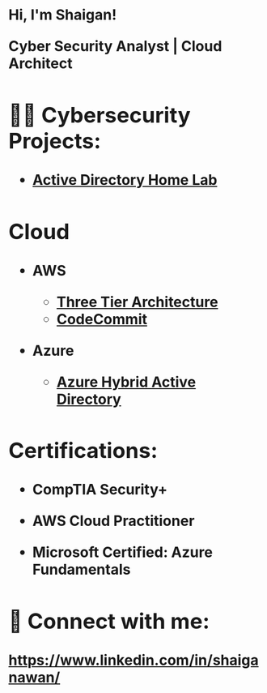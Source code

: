 <h1>Hi, I'm Shaigan! <Cybersecurity Professional</a>

Cyber Security Analyst | Cloud Architect 
        
<h2>👨‍💻 Cybersecurity Projects:</h2>

  - [Active Directory Home Lab](https://github.com/joshmadakor1/Algorithms-Practice)

<h2>Cloud</h2>

  - AWS

    - [Three Tier Architecture](https://github.com/shaigan21/Three-Tier-Architecture)
    - [CodeCommit](https://github.com/shaigan21/CodeCommit)

  - Azure

     - [Azure Hybrid Active Directory](https://github.com/shaigan21/Azure-Hybrid-Active-Directory)

            
<h2> Certifications:</h2>
  
  - CompTIA Security+
  
  - AWS Cloud Practitioner
  
  - Microsoft Certified: Azure Fundamentals

<h2> 🤳 Connect with me:</h2>

https://www.linkedin.com/in/shaiganawan/

<!--

Here are some ideas to get you started:

- 🔭 I’m currently working on ...
- 🌱 I’m currently learning ...
- 👯 I’m looking to collaborate on ...
- 🤔 I’m looking for help with ...
- 💬 Ask me about ...
- 📫 How to reach me: ...
- 😄 Pronouns: ...
- ⚡ Fun fact: ...
-->
